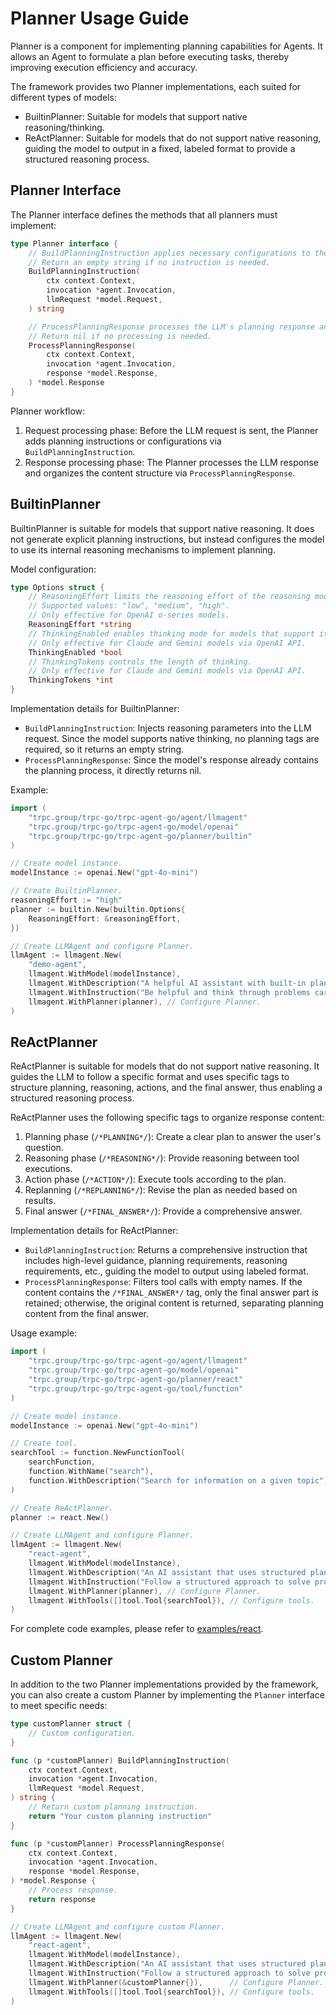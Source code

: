 # Planner Usage Guide

Planner is a component for implementing planning capabilities for Agents. It allows an Agent to formulate a plan before executing tasks, thereby improving execution efficiency and accuracy.

The framework provides two Planner implementations, each suited for different types of models:

- BuiltinPlanner: Suitable for models that support native reasoning/thinking.
- ReActPlanner: Suitable for models that do not support native reasoning, guiding the model to output in a fixed, labeled format to provide a structured reasoning process.

## Planner Interface

The Planner interface defines the methods that all planners must implement:

```go
type Planner interface {
    // BuildPlanningInstruction applies necessary configurations to the LLM request and constructs the system instruction to be attached for planning.
    // Return an empty string if no instruction is needed.
    BuildPlanningInstruction(
        ctx context.Context,
        invocation *agent.Invocation,
        llmRequest *model.Request,
    ) string

    // ProcessPlanningResponse processes the LLM's planning response and returns the processed response.
    // Return nil if no processing is needed.
    ProcessPlanningResponse(
        ctx context.Context,
        invocation *agent.Invocation,
        response *model.Response,
    ) *model.Response
}
```

Planner workflow:

1. Request processing phase: Before the LLM request is sent, the Planner adds planning instructions or configurations via `BuildPlanningInstruction`.
2. Response processing phase: The Planner processes the LLM response and organizes the content structure via `ProcessPlanningResponse`.

## BuiltinPlanner

BuiltinPlanner is suitable for models that support native reasoning. It does not generate explicit planning instructions, but instead configures the model to use its internal reasoning mechanisms to implement planning.

Model configuration:

```go
type Options struct {
    // ReasoningEffort limits the reasoning effort of the reasoning model.
    // Supported values: "low", "medium", "high".
    // Only effective for OpenAI o-series models.
    ReasoningEffort *string
    // ThinkingEnabled enables thinking mode for models that support it.
    // Only effective for Claude and Gemini models via OpenAI API.
    ThinkingEnabled *bool
    // ThinkingTokens controls the length of thinking.
    // Only effective for Claude and Gemini models via OpenAI API.
    ThinkingTokens *int
}
```

Implementation details for BuiltinPlanner:

- `BuildPlanningInstruction`: Injects reasoning parameters into the LLM request. Since the model supports native thinking, no planning tags are required, so it returns an empty string.
- `ProcessPlanningResponse`: Since the model's response already contains the planning process, it directly returns nil.

Example:

```go
import (
    "trpc.group/trpc-go/trpc-agent-go/agent/llmagent"
    "trpc.group/trpc-go/trpc-agent-go/model/openai"
    "trpc.group/trpc-go/trpc-agent-go/planner/builtin"
)

// Create model instance.
modelInstance := openai.New("gpt-4o-mini")

// Create BuiltinPlanner.
reasoningEffort := "high"
planner := builtin.New(builtin.Options{
    ReasoningEffort: &reasoningEffort,
})

// Create LLMAgent and configure Planner.
llmAgent := llmagent.New(
    "demo-agent",
    llmagent.WithModel(modelInstance),
    llmagent.WithDescription("A helpful AI assistant with built-in planning"),
    llmagent.WithInstruction("Be helpful and think through problems carefully"),
    llmagent.WithPlanner(planner), // Configure Planner.
)
```

## ReActPlanner

ReActPlanner is suitable for models that do not support native reasoning. It guides the LLM to follow a specific format and uses specific tags to structure planning, reasoning, actions, and the final answer, thus enabling a structured reasoning process.

ReActPlanner uses the following specific tags to organize response content:

1. Planning phase (`/*PLANNING*/`): Create a clear plan to answer the user's question.
2. Reasoning phase (`/*REASONING*/`): Provide reasoning between tool executions.
3. Action phase (`/*ACTION*/`): Execute tools according to the plan.
4. Replanning (`/*REPLANNING*/`): Revise the plan as needed based on results.
5. Final answer (`/*FINAL_ANSWER*/`): Provide a comprehensive answer.

Implementation details for ReActPlanner:

- `BuildPlanningInstruction`: Returns a comprehensive instruction that includes high-level guidance, planning requirements, reasoning requirements, etc., guiding the model to output using labeled format.
- `ProcessPlanningResponse`: Filters tool calls with empty names. If the content contains the `/*FINAL_ANSWER*/` tag, only the final answer part is retained; otherwise, the original content is returned, separating planning content from the final answer.

Usage example:

```go
import (
    "trpc.group/trpc-go/trpc-agent-go/agent/llmagent"
    "trpc.group/trpc-go/trpc-agent-go/model/openai"
    "trpc.group/trpc-go/trpc-agent-go/planner/react"
    "trpc.group/trpc-go/trpc-agent-go/tool/function"
)

// Create model instance.
modelInstance := openai.New("gpt-4o-mini")

// Create tool.
searchTool := function.NewFunctionTool(
    searchFunction,
    function.WithName("search"),
    function.WithDescription("Search for information on a given topic"),
)

// Create ReActPlanner.
planner := react.New()

// Create LLMAgent and configure Planner.
llmAgent := llmagent.New(
    "react-agent",
    llmagent.WithModel(modelInstance),
    llmagent.WithDescription("An AI assistant that uses structured planning"),
    llmagent.WithInstruction("Follow a structured approach to solve problems"),
    llmagent.WithPlanner(planner), // Configure Planner.
    llmagent.WithTools([]tool.Tool{searchTool}), // Configure tools.
)
```

For complete code examples, please refer to [examples/react](https://github.com/trpc-group/trpc-agent-go/tree/main/examples/react).

## Custom Planner

In addition to the two Planner implementations provided by the framework, you can also create a custom Planner by implementing the `Planner` interface to meet specific needs:

```go
type customPlanner struct {
    // Custom configuration.
}

func (p *customPlanner) BuildPlanningInstruction(
    ctx context.Context,
    invocation *agent.Invocation,
    llmRequest *model.Request,
) string {
    // Return custom planning instruction.
    return "Your custom planning instruction"
}

func (p *customPlanner) ProcessPlanningResponse(
    ctx context.Context,
    invocation *agent.Invocation,
    response *model.Response,
) *model.Response {
    // Process response.
    return response
}

// Create LLMAgent and configure custom Planner.
llmAgent := llmagent.New(
    "react-agent",
    llmagent.WithModel(modelInstance),
    llmagent.WithDescription("An AI assistant that uses structured planning"),
    llmagent.WithInstruction("Follow a structured approach to solve problems"),
    llmagent.WithPlanner(&customPlanner{}),      // Configure Planner.
    llmagent.WithTools([]tool.Tool{searchTool}), // Configure tools.
)
```
